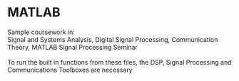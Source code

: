 # MATLAB
Sample coursework in: <br> Signal and Systems Analysis, Digital Signal Processing, Communication Theory, MATLAB Signal Processing Seminar <br><br> To run the built in functions from these files, the DSP, Signal Processing and Communications Toolboxes are necessary
